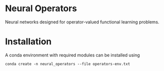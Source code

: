 # Neural Operators

Neural networks designed for operator-valued functional learning problems.

# Installation

A conda environment with required modules can be installed using

```
conda create -n neural_operators --file operators-env.txt
```
